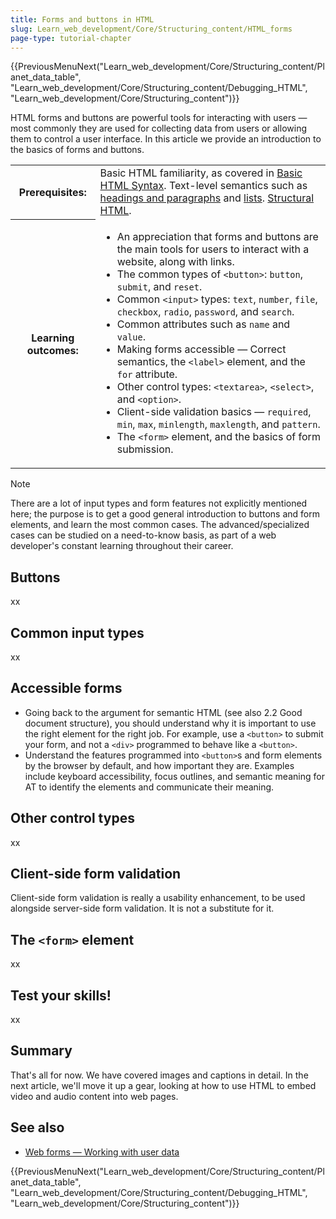```yaml
---
title: Forms and buttons in HTML
slug: Learn_web_development/Core/Structuring_content/HTML_forms
page-type: tutorial-chapter
---
```


<!-- {{LearnSidebar}} -->

{{PreviousMenuNext("Learn_web_development/Core/Structuring_content/Planet_data_table", "Learn_web_development/Core/Structuring_content/Debugging_HTML", "Learn_web_development/Core/Structuring_content")}}

HTML forms and buttons are powerful tools for interacting with users — most commonly they are used for collecting data from users or allowing them to control a user interface. In this article we provide an introduction to the basics of forms and buttons.

<table>
  <tbody>
    <tr>
      <th scope="row">Prerequisites:</th>
      <td>
        Basic HTML familiarity, as covered in
        <a href="/en-US/docs/Learn_web_development/Core/Structuring_content/Basic_HTML_syntax"
          >Basic HTML Syntax</a
        >. Text-level semantics such as <a href="/en-US/docs/Learn_web_development/Core/Structuring_content/Headings_and_paragraphs"
          >headings and paragraphs</a
        > and <a href="/en-US/docs/Learn_web_development/Core/Structuring_content/Lists"
          >lists</a
        >. <a href="/en-US/docs/Learn_web_development/Core/Structuring_content/Structuring_documents"
          >Structural HTML</a>.
      </td>
    </tr>
    <tr>
      <th scope="row">Learning outcomes:</th>
      <td>
        <ul>
          <li>An appreciation that forms and buttons are the main tools for users to interact with a website, along with links.</li>
          <li>The common types of <code>&lt;button&gt;</code>: <code>button</code>, <code>submit</code>, and <code>reset</code>.</li>
          <li>Common <code>&lt;input&gt;</code> types: <code>text</code>, <code>number</code>, <code>file</code>, <code>checkbox</code>, <code>radio</code>, <code>password</code>, and <code>search</code>.</li>
          <li>Common attributes such as <code>name</code> and <code>value</code>.</li>
          <li>Making forms accessible — Correct semantics, the <code>&lt;label&gt;</code> element, and the <code>for</code> attribute.</li>
          <li>Other control types: <code>&lt;textarea&gt;</code>, <code>&lt;select&gt;</code>, and <code>&lt;option&gt;</code>.</li>
          <li>Client-side validation basics — <code>required</code>, <code>min</code>, <code>max</code>, <code>minlength</code>, <code>maxlength</code>, and <code>pattern</code>.</li>
          <li>The <code>&lt;form&gt;</code> element, and the basics of form submission.</li>
        </ul>
      </td>
    </tr>
  </tbody>
</table>

>[!NOTE]
> There are a lot of input types and form features not explicitly mentioned here; the purpose is to get a good general introduction to buttons and form elements, and learn the most common cases. The advanced/specialized cases can be studied on a need-to-know basis, as part of a web developer's constant learning throughout their career.

## Buttons

xx

## Common input types

xx

## Accessible forms


- Going back to the argument for semantic HTML (see also 2.2 Good document structure), you should understand why it is important to use the right element for the right job. For example, use a `<button>` to submit your form, and not a `<div>` programmed to behave like a `<button>`.
- Understand the features programmed into `<button>`s and form elements by the browser by default, and how important they are. Examples include keyboard accessibility, focus outlines, and semantic meaning for AT to identify the elements and communicate their meaning.


## Other control types

xx

## Client-side form validation

Client-side form validation is really a usability enhancement, to be used alongside server-side form validation. It is not a substitute for it.

## The `<form>` element

xx

## Test your skills!

xx

## Summary

That's all for now. We have covered images and captions in detail. In the next article, we'll move it up a gear, looking at how to use HTML to embed video and audio content into web pages.

## See also

- [Web forms — Working with user data](/en-US/docs/Learn/Forms)

{{PreviousMenuNext("Learn_web_development/Core/Structuring_content/Planet_data_table", "Learn_web_development/Core/Structuring_content/Debugging_HTML", "Learn_web_development/Core/Structuring_content")}}
